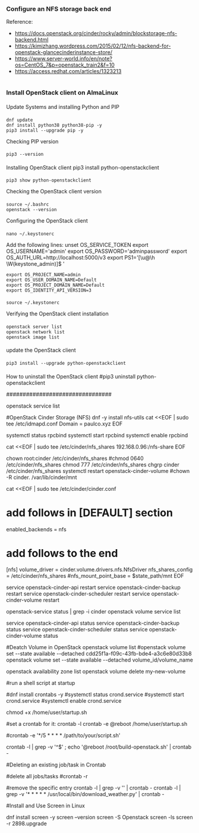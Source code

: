 ### Configure an NFS storage back end
Reference: 
- https://docs.openstack.org/cinder/rocky/admin/blockstorage-nfs-backend.html
- https://kimizhang.wordpress.com/2015/02/12/nfs-backend-for-openstack-glancecinderinstance-store/
- https://www.server-world.info/en/note?os=CentOS_7&p=openstack_train2&f=10
- https://access.redhat.com/articles/1323213

#

### Install OpenStack client on AlmaLinux

####
Update Systems and installing Python and PIP
####
    dnf update
    dnf install python38 python38-pip -y
    pip3 install --upgrade pip -y

Checking PIP version
####
    pip3 --version

####
Installing OpenStack client
    pip3 install python-openstackclient

####
    pip3 show python-openstackclient
Checking the OpenStack client version
####
    source ~/.bashrc
    openstack --version
Configuring the OpenStack client
####
    nano ~/.keystonerc
Add the following lines:
    unset OS_SERVICE_TOKEN
    export OS_USERNAME='admin'
    export OS_PASSWORD='adminpassword'
    export OS_AUTH_URL=http://localhost:5000/v3
    export PS1='[\u@\h \W(keystone_admin)]\$ '

    export OS_PROJECT_NAME=admin
    export OS_USER_DOMAIN_NAME=Default
    export OS_PROJECT_DOMAIN_NAME=Default
    export OS_IDENTITY_API_VERSION=3

####
    source ~/.keystonerc

Verifying the OpenStack client installation
####
    openstack server list
    openstack network list
    openstack image list

####
update the OpenStack client
####
    pip3 install --upgrade python-openstackclient

####
How to uninstall the OpenStack client
    #pip3 uninstall python-openstackclient

    
################################

openstack service list

#OpenStack Cinder Storage (NFS)
dnf -y install nfs-utils
cat <<EOF | sudo tee /etc/idmapd.conf
Domain = paulco.xyz
EOF

systemctl status rpcbind
systemctl start rpcbind
systemctl enable rpcbind

cat <<EOF | sudo tee /etc/cinder/nfs_shares
192.168.0.96:/nfs-share
EOF

chown root:cinder /etc/cinder/nfs_shares
#chmod 0640 /etc/cinder/nfs_shares
chmod 777 /etc/cinder/nfs_shares
chgrp cinder /etc/cinder/nfs_shares
systemctl restart openstack-cinder-volume
#chown -R cinder. /var/lib/cinder/mnt

cat <<EOF | sudo tee /etc/cinder/cinder.conf
# add follows in [DEFAULT] section
enabled_backends = nfs
# add follows to the end
[nfs]
volume_driver = cinder.volume.drivers.nfs.NfsDriver
nfs_shares_config = /etc/cinder/nfs_shares
#nfs_mount_point_base = $state_path/mnt
EOF


service openstack-cinder-api restart
service openstack-cinder-backup restart
service openstack-cinder-scheduler restart
service openstack-cinder-volume restart

openstack-service status | grep -i cinder
openstack volume service list

service openstack-cinder-api status
service openstack-cinder-backup status
service openstack-cinder-scheduler status
service openstack-cinder-volume status

#Deatch Volume in OpenStack
openstack volume list
#openstack volume set --state available --detached cdd25f1a-f09c-43fb-bde4-a3c6e80d33b8
openstack volume set --state available --detached volume_id/volume_name

openstack availability zone list
openstack volume delete my-new-volume



#run a shell script at startup

#dnf install crontabs -y
#systemctl status crond.service
#systemctl start crond.service
#systemctl enable crond.service

chmod +x /home/user/startup.sh

#set a crontab for it:
crontab -l
crontab -e
@reboot  /home/user/startup.sh

#crontab -e '*/5 * * * * /path/to/your/script.sh'

crontab -l | grep -v '^$' ; echo '@reboot /root/build-openstack.sh' | crontab -



#Deleting an existing job/task in Crontab

#delete all jobs/tasks
#crontab -r

#remove the specific entry
crontab -l | grep -v '<SPECIFICS OF YOUR SCRIPT HERE>' | crontab -
crontab -l | grep -v '* * * * * /usr/local/bin/download_weather.py' | crontab -

#Install and Use Screen in Linux

dnf install screen -y
screen –version
screen -S Openstack
screen -ls
screen -r 2898.upgrade  












